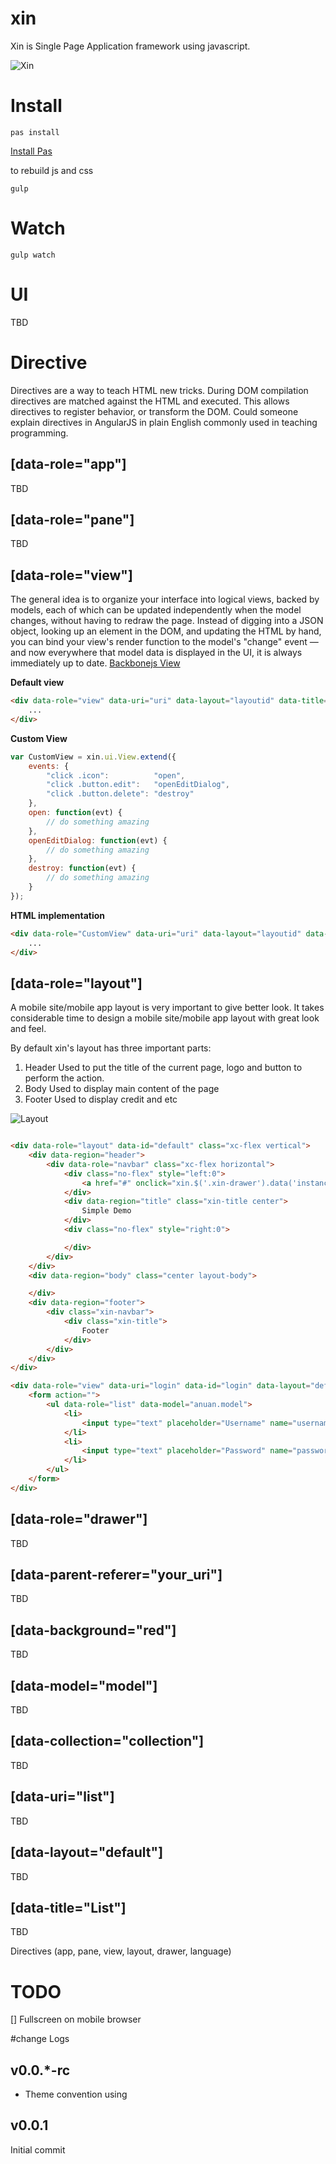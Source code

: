 xin
===

Xin is Single Page Application framework using javascript.

![Xin](http://xinix.co.id/storage/uploads/xin.png "SPA Framework")

# Install

```
pas install
```
[Install Pas](https://github.com/reekoheek/pas "pas - another package management and automation")

to rebuild js and css
```
gulp
```

# Watch

```
gulp watch
```

# UI

TBD

# Directive
Directives are a way to teach HTML new tricks. During DOM compilation directives are matched against the HTML and executed. This allows directives to register behavior, or transform the DOM. Could someone explain directives in AngularJS in plain English commonly used in teaching programming.

## [data-role="app"]
TBD
## [data-role="pane"]
TBD
## [data-role="view"]
The general idea is to organize your interface into logical views, backed by models, each of which can be updated independently when the model changes, without having to redraw the page. Instead of digging into a JSON object, looking up an element in the DOM, and updating the HTML by hand, you can bind your view's render function to the model's "change" event — and now everywhere that model data is displayed in the UI, it is always immediately up to date.
[Backbonejs View](http://backbonejs.org/#View "Read more backbone view concept")

__Default view__
```html
<div data-role="view" data-uri="uri" data-layout="layoutid" data-title="Title">
    ...
</div>
```

__Custom View__
```javascript
var CustomView = xin.ui.View.extend({
    events: {
        "click .icon":          "open",
        "click .button.edit":   "openEditDialog",
        "click .button.delete": "destroy"
    },
    open: function(evt) {
        // do something amazing
    },
    openEditDialog: function(evt) {
        // do something amazing
    },
    destroy: function(evt) {
        // do something amazing
    }
});
```

__HTML implementation__
```html
<div data-role="CustomView" data-uri="uri" data-layout="layoutid" data-title="Title">
    ...
</div>
```

## [data-role="layout"]
A mobile site/mobile app layout is very important to give better look. It takes considerable time to design a mobile site/mobile app layout with great look and feel.

By default xin's layout has three important parts:
1.  Header
    Used to put the title of the current page, logo and button to perform the action.
2.  Body
    Used to display main content of the page
3.  Footer
    Used to display credit and etc

![Layout](./graphics/layout.png "Layout")

```html

<div data-role="layout" data-id="default" class="xc-flex vertical">
    <div data-region="header">
        <div data-role="navbar" class="xc-flex horizontal">
            <div class="no-flex" style="left:0">
                <a href="#" onclick="xin.$('.xin-drawer').data('instance').show(); return false">menu</a>
            </div>
            <div data-region="title" class="xin-title center">
                Simple Demo
            </div>
            <div class="no-flex" style="right:0">

            </div>
        </div>
    </div>
    <div data-region="body" class="center layout-body">

    </div>
    <div data-region="footer">
        <div class="xin-navbar">
            <div class="xin-title">
                Footer
            </div>
        </div>
    </div>
</div>

<div data-role="view" data-uri="login" data-id="login" data-layout="default" data-title="Login">
    <form action="">
        <ul data-role="list" data-model="anuan.model">
            <li>
                <input type="text" placeholder="Username" name="username" data-bind="name" />
            </li>
            <li>
                <input type="text" placeholder="Password" name="password" />
            </li>
        </ul>
    </form>
</div>
```

## [data-role="drawer"]
TBD
## [data-parent-referer="your_uri"]
TBD
## [data-background="red"]
TBD
## [data-model="model"]
TBD
## [data-collection="collection"]
TBD
## [data-uri="list"]
TBD
## [data-layout="default"]
TBD
## [data-title="List"]
TBD


Directives (app, pane, view, layout, drawer, language)

# TODO

[] Fullscreen on mobile browser

#change Logs

## v0.0.*-rc
*	Theme convention using

## v0.0.1
Initial commit
